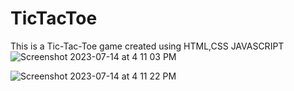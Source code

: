 # TicTacToe
This is a Tic-Tac-Toe game created using HTML,CSS JAVASCRIPT
![Screenshot 2023-07-14 at 4 11 03 PM](https://github.com/ayush167sahu/TicTacToe/assets/114184134/03024f14-4258-4329-9d93-6e2afc83aeee)

![Screenshot 2023-07-14 at 4 11 22 PM](https://github.com/ayush167sahu/TicTacToe/assets/114184134/dddf590e-4833-45cc-b732-f4bb791b72d1)
